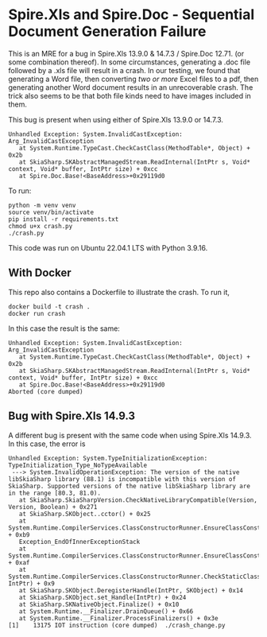 # Spire.Xls and Spire.Doc - Sequential Document Generation Failure

This is an MRE for a bug in Spire.Xls 13.9.0 & 14.7.3 / Spire.Doc 12.71. (or some combination thereof). In some circumstances, generating a .doc file followed by a .xls file will result in a crash. In our testing, we found that generating a Word file, then converting _two or more_ Excel files to a pdf, then generating another Word document results in an unrecoverable crash. The trick also seems to be that both file kinds need to have images included in them.

This bug is present when using either of Spire.Xls 13.9.0 or 14.7.3.

```
Unhandled Exception: System.InvalidCastException: Arg_InvalidCastException
   at System.Runtime.TypeCast.CheckCastClass(MethodTable*, Object) + 0x2b
   at SkiaSharp.SKAbstractManagedStream.ReadInternal(IntPtr s, Void* context, Void* buffer, IntPtr size) + 0xcc
   at Spire.Doc.Base!<BaseAddress>+0x29119d0
```

To run:

```
python -m venv venv
source venv/bin/activate
pip install -r requirements.txt
chmod u+x crash.py
./crash.py
```

This code was run on Ubuntu 22.04.1 LTS with Python 3.9.16.

## With Docker

This repo also contains a Dockerfile to illustrate the crash. To run it,

```
docker build -t crash .
docker run crash
```

In this case the result is the same:

```
Unhandled Exception: System.InvalidCastException: Arg_InvalidCastException
   at System.Runtime.TypeCast.CheckCastClass(MethodTable*, Object) + 0x2b
   at SkiaSharp.SKAbstractManagedStream.ReadInternal(IntPtr s, Void* context, Void* buffer, IntPtr size) + 0xcc
   at Spire.Doc.Base!<BaseAddress>+0x29119d0
Aborted (core dumped)
```

## Bug with Spire.Xls 14.9.3

A different bug is present with the same code when using Spire.Xls 14.9.3. In this case, the error is

```
Unhandled Exception: System.TypeInitializationException: TypeInitialization_Type_NoTypeAvailable
 ---> System.InvalidOperationException: The version of the native libSkiaSharp library (88.1) is incompatible with this version of SkiaSharp. Supported versions of the native libSkiaSharp library are in the range [80.3, 81.0).
   at SkiaSharp.SkiaSharpVersion.CheckNativeLibraryCompatible(Version, Version, Boolean) + 0x271
   at SkiaSharp.SKObject..cctor() + 0x25
   at System.Runtime.CompilerServices.ClassConstructorRunner.EnsureClassConstructorRun(StaticClassConstructionContext*) + 0xb9
   Exception_EndOfInnerExceptionStack
   at System.Runtime.CompilerServices.ClassConstructorRunner.EnsureClassConstructorRun(StaticClassConstructionContext*) + 0xaf
   at System.Runtime.CompilerServices.ClassConstructorRunner.CheckStaticClassConstructionReturnNonGCStaticBase(StaticClassConstructionContext*, IntPtr) + 0x9
   at SkiaSharp.SKObject.DeregisterHandle(IntPtr, SKObject) + 0x14
   at SkiaSharp.SKObject.set_Handle(IntPtr) + 0x24
   at SkiaSharp.SKNativeObject.Finalize() + 0x10
   at System.Runtime.__Finalizer.DrainQueue() + 0x66
   at System.Runtime.__Finalizer.ProcessFinalizers() + 0x3e
[1]    13175 IOT instruction (core dumped)  ./crash_change.py
```
